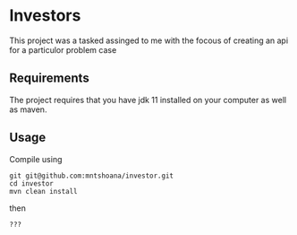 # Investors
This project was a tasked assinged to me with the focous of creating an api for a particulor problem case


## Requirements
The project requires that you have jdk 11 installed on your computer as well as maven.

## Usage
Compile using

````
git git@github.com:mntshoana/investor.git 
cd investor
mvn clean install
````
then
````
???
````